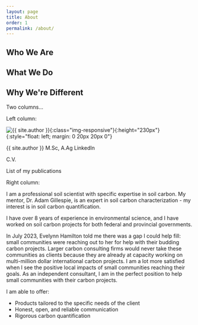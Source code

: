 ```yaml
---
layout: page
title: About
order: 1
permalink: /about/
---
```


## Who We Are

## What We Do

## Why We're Different

Two columns...

Left column:

![{{ site.author }}](/assets/test.jpeg){:class="img-responsive"}{:height="230px"}{:style="float: left; margin: 0 20px 20px 0"}

{{ site.author }}
M.Sc, A.Ag
LinkedIn

C.V.

List of my publications

Right column:

I am a professional soil scientist with specific expertise in soil carbon.
My mentor, Dr. Adam Gillespie, is an expert in soil carbon characterization - my interest is in soil carbon quantification.

I have over 8 years of experience in environmental science, and I have worked on soil carbon projects for both federal and provincial governments.

In July 2023, Evelynn Hamilton told me there was a gap I could help fill: small communities were reaching out to her for help with their budding carbon projects.
Larger carbon consulting firms would never take these communities as clients because they are already at capacity working on multi-million dollar international carbon projects.
I am a lot more satisfied when I see the positive local impacts of small communities reaching their goals.
As an independent consultant, I am in the perfect position to help small communities with their carbon projects.

I am able to offer:
- Products tailored to the specific needs of the client
- Honest, open, and reliable communication
- Rigorous carbon quantification

